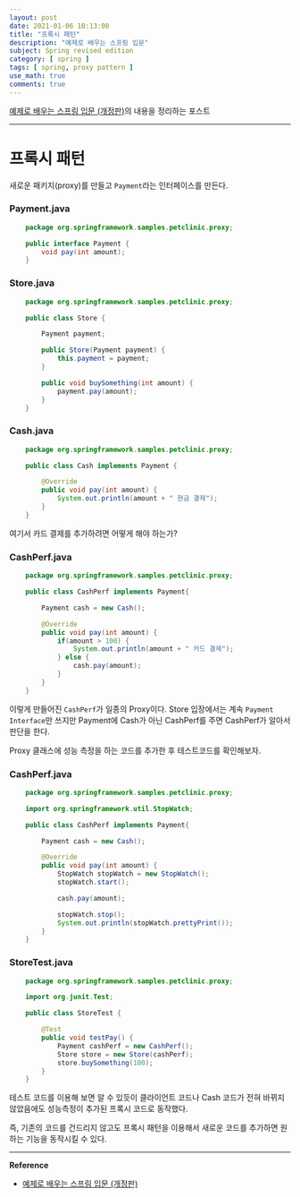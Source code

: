 ```yaml
---
layout: post
date: 2021-01-06 10:13:00
title: "프록시 패턴"
description: "예제로 배우는 스프링 입문"
subject: Spring revised edition
category: [ spring ]
tags: [ spring, proxy pattern ]
use_math: true
comments: true
---
```


[예제로 배우는 스프링 입문 (개정판)](https://www.inflearn.com/course/spring_revised_edition/)의 내용을 정리하는 포스트

---

# 프록시 패턴

새로운 패키지(proxy)를 만들고 `Payment`라는 인터페이스를 만든다.

### Payment.java

```java
    package org.springframework.samples.petclinic.proxy;

    public interface Payment {
        void pay(int amount);
    }
```

### Store.java

```java
    package org.springframework.samples.petclinic.proxy;

    public class Store {

        Payment payment;

        public Store(Payment payment) {
            this.payment = payment;
        }

        public void buySomething(int amount) {
            payment.pay(amount);
        }
    }
```

### Cash.java

```java
    package org.springframework.samples.petclinic.proxy;

    public class Cash implements Payment {

        @Override
        public void pay(int amount) {
            System.out.println(amount + " 현금 결제");
        }
    }
```

여기서 카드 결제를 추가하려면 어떻게 해야 하는가?

### CashPerf.java

```java
    package org.springframework.samples.petclinic.proxy;

    public class CashPerf implements Payment{

        Payment cash = new Cash();

        @Override
        public void pay(int amount) {
            if(amount > 100) {
                System.out.println(amount + " 카드 결제");
            } else {
                cash.pay(amount);
            }
        }
    }
```

이렇게 만들어진 `CashPerf`가 일종의 Proxy이다. Store 입장에서는 계속 `Payment Interface`만 쓰지만 Payment에 Cash가 아닌 CashPerf를 주면 CashPerf가 알아서 판단을 한다.

Proxy 클래스에 성능 측정을 하는 코드를 추가한 후 테스트코드를 확인해보자.

### CashPerf.java

```java
    package org.springframework.samples.petclinic.proxy;

    import org.springframework.util.StopWatch;

    public class CashPerf implements Payment{

        Payment cash = new Cash();

        @Override
        public void pay(int amount) {
            StopWatch stopWatch = new StopWatch();
            stopWatch.start();

            cash.pay(amount);

            stopWatch.stop();
            System.out.println(stopWatch.prettyPrint());
        }
    }
```

### StoreTest.java

```java
    package org.springframework.samples.petclinic.proxy;

    import org.junit.Test;

    public class StoreTest {

        @Test
        public void testPay() {
            Payment cashPerf = new CashPerf();
            Store store = new Store(cashPerf);
            store.buySomething(100);
        }
    }
```

테스트 코드를 이용해 보면 알 수 있듯이 클라이언트 코드나 Cash 코드가 전혀 바뀌지 않았음에도 성능측정이 추가된 프록시 코드로 동작했다.

즉, 기존의 코드를 건드리지 않고도 프록시 패턴을 이용해서 새로운 코드를 추가하면 원하는 기능을 동작시킬 수 있다.

---
**Reference**
+ [예제로 배우는 스프링 입문 (개정판)](https://www.inflearn.com/course/spring_revised_edition/)

